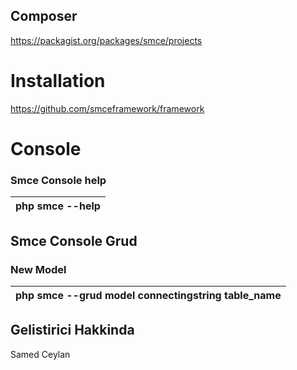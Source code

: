 ﻿## Composer
https://packagist.org/packages/smce/projects

# Installation

https://github.com/smceframework/framework



# Console

### Smce Console help

php smce --help |
--- |


## Smce Console Grud


### New Model

php smce --grud model connectingstring table_name |
--- |



## Gelistirici Hakkinda
Samed Ceylan
